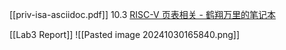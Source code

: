 [[priv-isa-asciidoc.pdf]] 10.3
[RISC-V 页表相关 - 鹤翔万里的笔记本](https://note.tonycrane.cc/cs/pl/riscv/paging/)

[[Lab3 Report]]
![[Pasted image 20241030165840.png]]